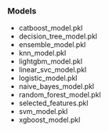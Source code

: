 ### Models
- catboost_model.pkl
- decision_tree_model.pkl
- ensemble_model.pkl
- knn_model.pkl
- lightgbm_model.pkl
- linear_svc_model.pkl
- logistic_model.pkl
- naive_bayes_model.pkl
- random_forest_model.pkl
- selected_features.pkl
- svm_model.pkl
- xgboost_model.pkl